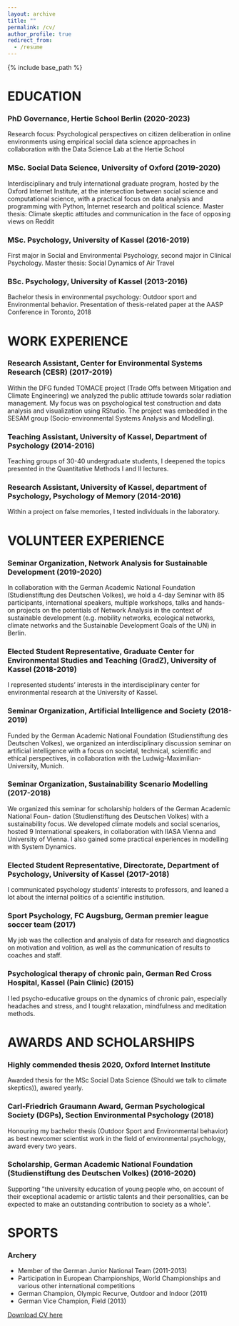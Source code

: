```yaml
---
layout: archive
title: ""
permalink: /cv/
author_profile: true
redirect_from:
  - /resume
---
```


{% include base_path %}

# EDUCATION
### PhD Governance, Hertie School Berlin (2020-2023)
Research focus: Psychological perspectives on citizen deliberation in online environments using empirical social data science approaches in collaboration with the Data Science Lab at the Hertie School
### MSc. Social Data Science, University of Oxford (2019-2020)
Interdisciplinary and truly international graduate program, hosted by the Oxford Internet Institute, at the intersection between social science and computational science, with a practical focus on data analysis and programming with Python, Internet research and political science. Master thesis: Climate skeptic attitudes and communication in the face of opposing views on Reddit
### MSc. Psychology, University of Kassel (2016-2019)
First major in Social and Environmental Psychology, second major in Clinical Psychology. Master thesis: Social Dynamics of Air Travel
### BSc. Psychology, University of Kassel (2013-2016)
Bachelor thesis in environmental psychology: Outdoor sport and Environmental behavior. Presentation of thesis-related paper at the AASP Conference in Toronto, 2018

# WORK EXPERIENCE
### Research Assistant, Center for Environmental Systems Research (CESR) (2017-2019)
Within the DFG funded TOMACE project (Trade Offs between Mitigation and Climate Engineering) we analyzed the public attitude towards solar radiation management. My focus was on psychological test construction and data analysis and visualization using RStudio. The project was embedded in the SESAM group (Socio-environmental Systems Analysis and Modelling).
### Teaching Assistant, University of Kassel, Department of Psychology (2014-2016)
Teaching groups of 30-40 undergraduate students, I deepened the topics presented in the Quantitative Methods I and II lectures.
### Research Assistant, University of Kassel, department of Psychology, Psychology of Memory (2014-2016)
Within a project on false memories, I tested individuals in the laboratory.

# VOLUNTEER EXPERIENCE
### Seminar Organization, Network Analysis for Sustainable Development (2019-2020)
In collaboration with the German Academic National Foundation (Studienstiftung des Deutschen Volkes), we hold a 4-day Seminar with 85 participants, international speakers, multiple workshops, talks and hands-on projects on the potentials of Network Analysis in the context of sustainable development (e.g. mobility networks, ecological networks, climate networks and the Sustainable Development Goals of the UN) in Berlin.
### Elected Student Representative, Graduate Center for Environmental Studies and Teaching (GradZ), University of Kassel (2018-2019)
I represented students’ interests in the interdisciplinary center for environmental research at
the University of Kassel.
### Seminar Organization, Artificial Intelligence and Society (2018-2019)
Funded by the German Academic National Foundation (Studienstiftung des Deutschen Volkes), we organized an interdisciplinary discussion seminar on artificial intelligence with a focus on societal, technical, scientific and ethical perspectives, in collaboration with the Ludwig-Maximilian-University, Munich.
### Seminar Organization, Sustainability Scenario Modelling (2017-2018)
We organized this seminar for scholarship holders of the German Academic National Foun- dation (Studienstiftung des Deutschen Volkes) with a sustainability focus. We developed climate models and social scenarios, hosted 9 International speakers, in collaboration with IIASA Vienna and University of Vienna. I also gained some practical experiences in modelling with System Dynamics.
### Elected Student Representative, Directorate, Department of Psychology, University of Kassel (2017-2018)
I communicated psychology students’ interests to professors, and leaned a lot about the internal politics of a scientific institution. 
### Sport Psychology, FC Augsburg, German premier league soccer team (2017)
My job was the collection and analysis of data for research and diagnostics on motivation and volition, as well as the communication of results to coaches and staff.
### Psychological therapy of chronic pain, German Red Cross Hospital, Kassel (Pain Clinic) (2015)
I led psycho-educative groups on the dynamics of chronic pain, especially headaches and stress, and I tought relaxation, mindfulness and meditation methods.

# AWARDS AND SCHOLARSHIPS
### Highly commended thesis 2020, Oxford Internet Institute
Awarded thesis for the MSc Social Data Science (Should we talk to climate skeptics)), awared yearly.
### Carl-Friedrich Graumann Award, German Psychological Society (DGPs), Section Environmental Psychology (2018)
Honouring my bachelor thesis (Outdoor Sport and Environmental behavior) as best newcomer
scientist work in the field of environmental psychology, award every two years.
### Scholarship, German Academic National Foundation (Studienstiftung des Deutschen Volkes) (2016-2020)
Supporting ”the university education of young people who, on account of their exceptional academic or artistic talents and their personalities, can be expected to make an outstanding contribution to society as a whole”.
 
# SPORTS
### Archery
* Member of the German Junior National Team (2011-2013)
* Participation in European Championships, World Championships and various other international competitions
* German Champion, Olympic Recurve, Outdoor and Indoor (2011)
* German Vice Champion, Field (2013)


[Download CV here](http://lfoswald.github.io/files/CV_oswald_public.pdf)
